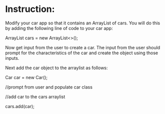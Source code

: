# Instruction:

Modify your car app so that it contains an ArrayList of cars. You will do this by adding the following 
line of code to your car app:

ArrayList<Car> cars = new ArrayList<>();

Now get input from the user to create a car. The input from the user should prompt for the characteristics of the car and create the object using those inputs.

Next add the car object to the arraylist as follows:

Car car = new Car();

//prompt from user and populate car class

//add car to the cars arraylist

cars.add(car);